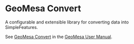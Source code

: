 # GeoMesa Convert

A configurable and extensible library for converting data into SimpleFeatures.

See [GeoMesa Convert](../docs/user/convert.rst) in the [GeoMesa User Manual](http://geomesa.org/documentation).
